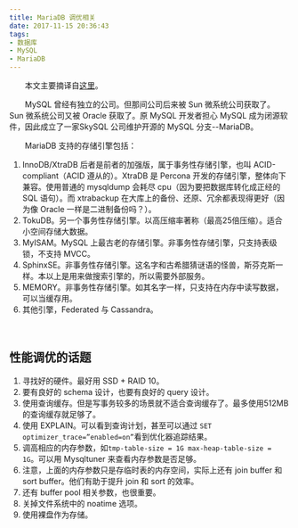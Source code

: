 ```yaml
---
title: MariaDB 调优相关
date: 2017-11-15 20:36:43
tags:
- 数据库
- MySQL
- MariaDB
---
```


&emsp;&emsp;本文主要摘译自[这里][1]。

&emsp;&emsp;MySQL 曾经有独立的公司。但那间公司后来被 Sun 微系统公司获取了。 Sun 微系统公司又被 Oracle 获取了。原 MySQL 开发者担心 MySQL 成为闭源软件，因此成立了一家SkySQL 公司维护开源的 MySQL 分支--MariaDB。

&emsp;&emsp;MariaDB 支持的存储引擎包括：

 1. InnoDB/XtraDB 后者是前者的加强版，属于事务性存储引擎，也叫  ACID-compliant（ACID 遵从的）。XtraDB 是 Percona 开发的存储引擎，整体向下兼容。使用普通的 mysqldump 会耗尽 cpu（因为要把数据库转化成正经的 SQL 语句）。而 xtrabackup 在大库上的备份、还原、冗余都表现得更好（因为像 Oracle 一样是二进制备份吗？）。
 2. TokuDB。另一个事务性存储引擎。以高压缩率著称（最高25倍压缩）。适合小空间存储大数据。
 3. MyISAM。MySQL 上最古老的存储引擎。非事务性存储引擎，只支持表级锁，不支持 MVCC。
 4. SphinxSE。非事务性存储引擎。这名字和古希腊猜谜语的怪兽，斯芬克斯一样。本以上是用来做搜索引擎的，所以需要外部服务。
 5. MEMORY。非事务性存储引擎。如其名字一样，只支持在内存中读写数据，可以当缓存用。
 6. 其他引擎，Federated 与 Cassandra。

&emsp;&emsp;

性能调优的话题
-------

 1. 寻找好的硬件。最好用 SSD + RAID 10。
 2. 要有良好的 schema 设计，也要有良好的 query 设计。
 3. 使用查询缓存。但是写事务较多的场景就不适合查询缓存了。最多使用512MB 的查询缓存就足够了。
 4. 使用 EXPLAIN。可以看到查询计划，甚至可以通过 `SET optimizer_trace=”enabled=on”`看到优化器追踪结果。
 5. 调高相应的内存参数，如`tmp-table-size = 1G max-heap-table-size = 1G`。可以用 Mysqltuner 来查看内存参数是否足够。
 6. 注意，上面的内存参数只是存临时表的内存空间，实际上还有 join buffer 和 sort buffer。他们有助于提升 join 和 sort 的效率。
 7. 还有 buffer pool 相关参数，也很重要。
 8. 关掉文件系统中的 noatime 选项。
 9. 使用裸盘作为存储。

 
  [1]: http://opensourceforu.com/2017/05/get-best-mariadb-performance-tuning/?utm_source=pushengage&utm_medium=push_notification&utm_campaign=pushengage